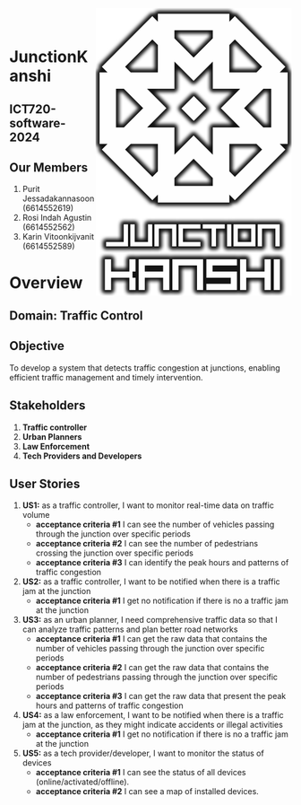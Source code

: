 <br>
<img align="right" src="https://github.com/karinzaa/JunctionKanshi/blob/main/JunctionKanshiLogoOriginal.png" width="350"></img>
<p align="center">
</br>	

# JunctionKanshi
## ICT720-software-2024
## Our Members
1. Purit Jessadakannasoon (6614552619)
2. Rosi Indah Agustin (6614552562)
3. Karin Vitoonkijvanit (6614552589)

# Overview     
## Domain: Traffic Control

## Objective
To develop a system that detects traffic congestion at junctions, enabling efficient traffic management and timely intervention.

## Stakeholders

1. **Traffic controller**
2. **Urban Planners**
3. **Law Enforcement**
4. **Tech Providers and Developers**

## User Stories

1. **US1:** as a traffic controller, I want to monitor real-time data on traffic volume
   - **acceptance criteria #1** I can see the number of vehicles passing through the junction over specific periods
   - **acceptance criteria #2** I can see the number of pedestrians crossing the junction over specific periods
   - **acceptance criteria #3** I can identify the peak hours and patterns of traffic congestion
2. **US2:** as a traffic controller, I want to be notified when there is a traffic jam at the junction
   - **acceptance criteria #1** I get no notification if there is no a traffic jam at the junction
3. **US3:** as an urban planner, I need comprehensive traffic data so that I can analyze traffic patterns and plan better road networks
   - **acceptance criteria #1** I can get the raw data that contains the number of vehicles passing through the junction over specific periods
   - **acceptance criteria #2** I can get the raw data that contains the number of pedestrians passing through the junction over specific periods
   - **acceptance criteria #3** I can get the raw data that present the peak hours and patterns of traffic congestion
4. **US4:** as a law enforcement, I want to be notified when there is a traffic jam at the junction, as they might indicate accidents or illegal activities
   - **acceptance criteria #1** I get no notification if there is no a traffic jam at the junction
5. **US5:** as a tech provider/developer, I want to monitor the status of devices
   - **acceptance criteria #1** I can see the status of all devices (online/activated/offline).
   - **acceptance criteria #2** I can see a map of installed devices.
